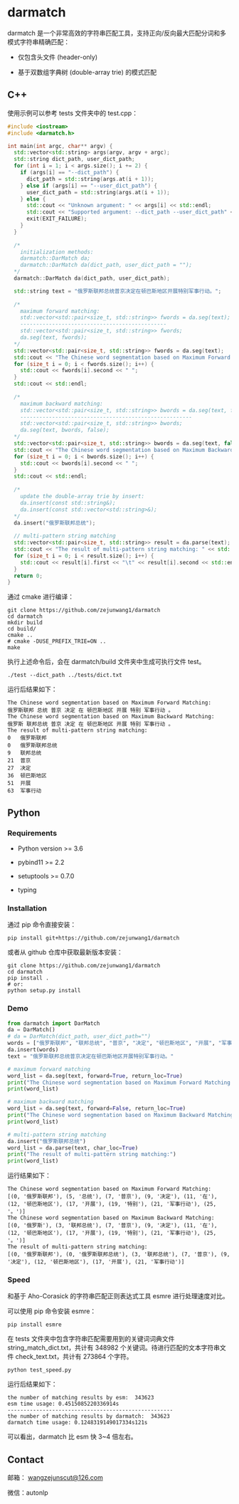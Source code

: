 # darmatch

darmatch 是一个非常高效的字符串匹配工具，支持正向/反向最大匹配分词和多模式字符串精确匹配：

- 仅包含头文件 (header-only)

- 基于双数组字典树 (double-array trie) 的模式匹配

## C++

使用示例可以参考 tests 文件夹中的 test.cpp：

```cpp
#include <iostream>
#include <darmatch.h>

int main(int argc, char** argv) {
  std::vector<std::string> args(argv, argv + argc);
  std::string dict_path, user_dict_path;
  for (int i = 1; i < args.size(); i += 2) {
    if (args[i] == "--dict_path") {
      dict_path = std::string(args.at(i + 1));
    } else if (args[i] == "--user_dict_path") {
      user_dict_path = std::string(args.at(i + 1));
    } else {
      std::cout << "Unknown argument: " << args[i] << std::endl;
      std::cout << "Supported argument: --dict_path --user_dict_path" << std::endl;
      exit(EXIT_FAILURE);
    }
  }
  
  /*
    initialization methods:
    darmatch::DarMatch da;
    darmatch::DarMatch da(dict_path, user_dict_path = "");
  */
  darmatch::DarMatch da(dict_path, user_dict_path);

  std::string text = "俄罗斯联邦总统普京决定在顿巴斯地区开展特别军事行动。";
  
  /*
    maximum forward matching:
    std::vector<std::pair<size_t, std::string>> fwords = da.seg(text);
    ----------------------------------------------
    std::vector<std::pair<size_t, std::string>> fwords;
    da.seg(text, fwords);
  */
  std::vector<std::pair<size_t, std::string>> fwords = da.seg(text);
  std::cout << "The Chinese word segmentation based on Maximum Forward Matching: " << std::endl;
  for (size_t i = 0; i < fwords.size(); i++) {
    std::cout << fwords[i].second << " ";
  }
  std::cout << std::endl;
  
  /*
    maximum backward matching:
    std::vector<std::pair<size_t, std::string>> bwords = da.seg(text, false);
    ------------------------------------------------------
    std::vector<std::pair<size_t, std::string>> bwords;
    da.seg(text, bwords, false);
  */
  std::vector<std::pair<size_t, std::string>> bwords = da.seg(text, false);
  std::cout << "The Chinese word segmentation based on Maximum Backward Matching: " << std::endl;
  for (size_t i = 0; i < bwords.size(); i++) {
    std::cout << bwords[i].second << " ";
  }
  std::cout << std::endl;
  
  /*
    update the double-array trie by insert:
    da.insert(const std::string&);
    da.insert(const std::vector<std::string>&);
  */
  da.insert("俄罗斯联邦总统");
  
  // multi-pattern string matching
  std::vector<std::pair<size_t, std::string>> result = da.parse(text);
  std::cout << "The result of multi-pattern string matching: " << std::endl;
  for (size_t i = 0; i < result.size(); i++) {
    std::cout << result[i].first << "\t" << result[i].second << std::endl; 
  }
  return 0;
}
```

通过 cmake 进行编译：

```shell
git clone https://github.com/zejunwang1/darmatch
cd darmatch
mkdir build
cd build/
cmake ..
# cmake -DUSE_PREFIX_TRIE=ON ..
make
```

执行上述命令后，会在 darmatch/build 文件夹中生成可执行文件 test。

```shell
./test --dict_path ../tests/dict.txt
```

运行后结果如下：

```
The Chinese word segmentation based on Maximum Forward Matching: 
俄罗斯联邦 总统 普京 决定 在 顿巴斯地区 开展 特别 军事行动 。 
The Chinese word segmentation based on Maximum Backward Matching: 
俄罗斯 联邦总统 普京 决定 在 顿巴斯地区 开展 特别 军事行动 。 
The result of multi-pattern string matching: 
0	俄罗斯联邦
0	俄罗斯联邦总统
9	联邦总统
21	普京
27	决定
36	顿巴斯地区
51	开展
63	军事行动
```

## Python

### Requirements

- Python version >= 3.6

- pybind11 >= 2.2

- setuptools >= 0.7.0

- typing

### Installation

通过 pip 命令直接安装：

```shell
pip install git+https://github.com/zejunwang1/darmatch
```

或者从 github 仓库中获取最新版本安装：

```shell
git clone https://github.com/zejunwang1/darmatch
cd darmatch
pip install .
# or:
python setup.py install
```

### Demo

```python
from darmatch import DarMatch
da = DarMatch()
# da = DarMatch(dict_path, user_dict_path="")
words = ["俄罗斯联邦", "联邦总统", "普京", "决定", "顿巴斯地区", "开展", "军事行动"]
da.insert(words)
text = "俄罗斯联邦总统普京决定在顿巴斯地区开展特别军事行动。"

# maximum forward matching
word_list = da.seg(text, forward=True, return_loc=True)
print("The Chinese word segmentation based on Maximum Forward Matching:")
print(word_list)

# maximum backward matching
word_list = da.seg(text, forward=False, return_loc=True)
print("The Chinese word segmentation based on Maximum Backward Matching:")
print(word_list)

# multi-pattern string matching
da.insert("俄罗斯联邦总统")
word_list = da.parse(text, char_loc=True)
print("The result of multi-pattern string matching:")
print(word_list)
```

运行结果如下：

```
The Chinese word segmentation based on Maximum Forward Matching:
[(0, '俄罗斯联邦'), (5, '总统'), (7, '普京'), (9, '决定'), (11, '在'), (12, '顿巴斯地区'), (17, '开展'), (19, '特别'), (21, '军事行动'), (25, '。')]
The Chinese word segmentation based on Maximum Backward Matching:
[(0, '俄罗斯'), (3, '联邦总统'), (7, '普京'), (9, '决定'), (11, '在'), (12, '顿巴斯地区'), (17, '开展'), (19, '特别'), (21, '军事行动'), (25, '。')]
The result of multi-pattern string matching:
[(0, '俄罗斯联邦'), (0, '俄罗斯联邦总统'), (3, '联邦总统'), (7, '普京'), (9, '决定'), (12, '顿巴斯地区'), (17, '开展'), (21, '军事行动')]
```

### Speed

和基于 Aho-Corasick 的字符串匹配正则表达式工具 esmre 进行处理速度对比。

可以使用 pip 命令安装 esmre：

```shell
pip install esmre
```

在 tests 文件夹中包含字符串匹配需要用到的关键词词典文件 string_match_dict.txt，共计有 348982 个关键词。待进行匹配的文本字符串文件 check_text.txt，共计有 273864 个字符。

```shell
python test_speed.py
```

运行后结果如下：

```
the number of matching results by esm:  343623
esm time usage: 0.4515085220336914s
----------------------------------------------------
the number of matching results by darmatch:  343623
darmatch time usage: 0.1248319149017334s121s
```

可以看出，darmatch 比 esm 快 3~4 倍左右。

## Contact

邮箱： wangzejunscut@126.com

微信：autonlp






